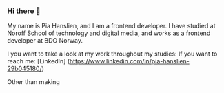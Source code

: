### Hi there 👋

My name is Pia Hanslien, and I am a frontend developer.
I have studied at Noroff School of technology and digital media, and works as a frontend developer at BDO Norway.

I you want to take a look at my work throughout my studies:
If you want to reach me: [LinkedIn] (https://www.linkedin.com/in/pia-hanslien-29b045180/)

Other than making 
<!--
**phanslien/phanslien** is a ✨ _special_ ✨ repository because its `README.md` (this file) appears on your GitHub profile.

Here are some ideas to get you started:

- 🔭 I’m currently working on ...
- 🌱 I’m currently learning ...
- 👯 I’m looking to collaborate on ...
- 🤔 I’m looking for help with ...
- 💬 Ask me about ...
- 📫 How to reach me: ...
- 😄 Pronouns: ...
- ⚡ Fun fact: ...
-->
